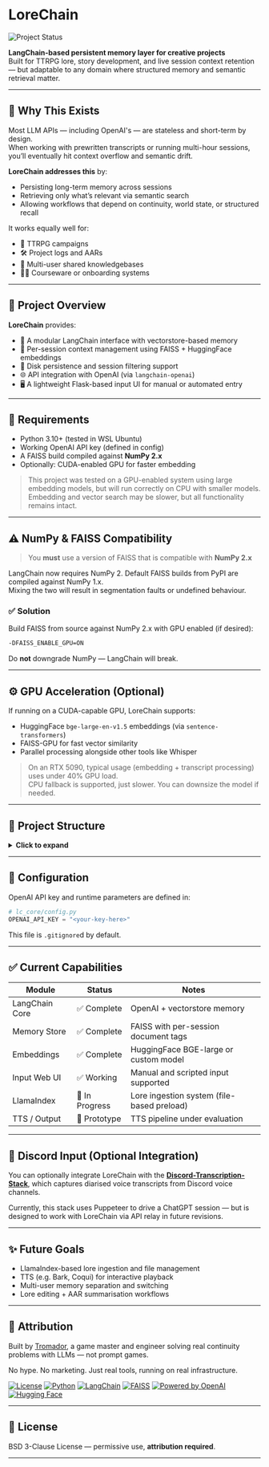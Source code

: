 # LoreChain

![Project Status](https://img.shields.io/badge/status-WIP-yellow)

**LangChain-based persistent memory layer for creative projects**  
Built for TTRPG lore, story development, and live session context retention — but adaptable to any domain where structured memory and semantic retrieval matter.

---

## 🧠 Why This Exists

Most LLM APIs — including OpenAI's — are stateless and short-term by design.  
When working with prewritten transcripts or running multi-hour sessions, you’ll eventually hit context overflow and semantic drift.

**LoreChain addresses this** by:
- Persisting long-term memory across sessions
- Retrieving only what’s relevant via semantic search
- Allowing workflows that depend on continuity, world state, or structured recall

It works equally well for:
- 📜 TTRPG campaigns
- 🛠 Project logs and AARs
- 🧾 Multi-user shared knowledgebases
- 🧑‍🏫 Courseware or onboarding systems

---

## 🧩 Project Overview

**LoreChain** provides:

- 🔁 A modular LangChain interface with vectorstore-based memory
- 🧠 Per-session context management using FAISS + HuggingFace embeddings
- 💾 Disk persistence and session filtering support
- 🌐 API integration with OpenAI (via `langchain-openai`)
- 🖥️ A lightweight Flask-based input UI for manual or automated entry

---

## 🚀 Requirements

- Python 3.10+ (tested in WSL Ubuntu)
- Working OpenAI API key (defined in config)
- A FAISS build compiled against **NumPy 2.x**
- Optionally: CUDA-enabled GPU for faster embedding

> This project was tested on a GPU-enabled system using large embedding models, but will run correctly on CPU with smaller models.  
> Embedding and vector search may be slower, but all functionality remains intact.

---

## ⚠️ NumPy & FAISS Compatibility

> You **must** use a version of FAISS that is compatible with **NumPy 2.x**

LangChain now requires NumPy 2. Default FAISS builds from PyPI are compiled against NumPy 1.x.  
Mixing the two will result in segmentation faults or undefined behaviour.

### ✅ Solution

Build FAISS from source against NumPy 2.x with GPU enabled (if desired):

```bash
-DFAISS_ENABLE_GPU=ON
```

Do **not** downgrade NumPy — LangChain will break.

---

## ⚙️ GPU Acceleration (Optional)

If running on a CUDA-capable GPU, LoreChain supports:
- HuggingFace `bge-large-en-v1.5` embeddings (via `sentence-transformers`)
- FAISS-GPU for fast vector similarity
- Parallel processing alongside other tools like Whisper

> On an RTX 5090, typical usage (embedding + transcript processing) uses under 40% GPU load.  
> CPU fallback is supported, just slower. You can downsize the model if needed.

---

## 📁 Project Structure

<details><summary><strong>Click to expand</strong></summary>

```
LoreChain/
├── README.md
├── docs/
│   ├── core.md
│   ├── input_interface.md
│   └── memory.md
├── lc_input_interface/
│   ├── app.py
│   ├── langchain_relay.py
│   ├── input_providers/
│   │   ├── __init__.py
│   │   ├── live.py
│   │   └── manual.py
│   ├── lc_core/
│   │   ├── __init__.py
│   │   ├── bge_embedding.py
│   │   ├── chain_manager.py
│   │   ├── config.py
│   │   ├── config_sample.py
│   │   ├── memory_manager.py
│   │   └── vectorstore/
│   │       ├── index.faiss
│   │       └── index.pkl
│   ├── lc_memory/
│   │   ├── __init__.py
│   │   ├── memory_store.py
│   │   └── session_manager.py
│   ├── static/
│   └── templates/
│       └── input_form.html
```

</details>

---

## 💬 Configuration

OpenAI API key and runtime parameters are defined in:

```python
# lc_core/config.py
OPENAI_API_KEY = "<your-key-here>"
```

This file is `.gitignore`d by default.

---

## ✅ Current Capabilities

| Module         | Status       | Notes                                       |
|----------------|--------------|---------------------------------------------|
| LangChain Core | ✅ Complete   | OpenAI + vectorstore memory                 |
| Memory Store   | ✅ Complete   | FAISS with per-session document tags        |
| Embeddings     | ✅ Complete   | HuggingFace BGE-large or custom model       |
| Input Web UI   | ✅ Working    | Manual and scripted input supported         |
| LlamaIndex     | 🚧 In Progress| Lore ingestion system (file-based preload)  |
| TTS / Output   | 🧪 Prototype  | TTS pipeline under evaluation               |

---

## 📢 Discord Input (Optional Integration)

You can optionally integrate LoreChain with the [**Discord-Transcription-Stack**](https://github.com/Tromador/Discord-Transcription-Stack), which captures diarised voice transcripts from Discord voice channels.

Currently, this stack uses Puppeteer to drive a ChatGPT session — but is designed to work with LoreChain via API relay in future revisions.

---

## ✨ Future Goals

- LlamaIndex-based lore ingestion and file management
- TTS (e.g. Bark, Coqui) for interactive playback
- Multi-user memory separation and switching
- Lore editing + AAR summarisation workflows

---

## 🤝 Attribution

Built by [Tromador](https://github.com/Tromador), a game master and engineer solving real continuity problems with LLMs — not prompt games.

No hype. No marketing. Just real tools, running on real infrastructure.

[![License](https://img.shields.io/github/license/Tromador/LoreChain)](https://github.com/Tromador/LoreChain/blob/main/LICENSE)
[![Python](https://img.shields.io/badge/python-3.10%2B-blue.svg)](https://www.python.org/downloads/)
[![LangChain](https://img.shields.io/badge/langchain-enabled-green)](https://github.com/hwchase17/langchain)
[![FAISS](https://img.shields.io/badge/FAISS-GPU--Optional-brightgreen)](https://github.com/facebookresearch/faiss)
[![Powered by OpenAI](https://img.shields.io/badge/powered%20by-OpenAI-000000?logo=openai&logoColor=white)](https://openai.com)
[![Hugging Face](https://img.shields.io/badge/embeddings-HuggingFace-orange?logo=huggingface&logoColor=white)](https://huggingface.co)

---

## 📜 License

BSD 3-Clause License — permissive use, **attribution required**.

---
